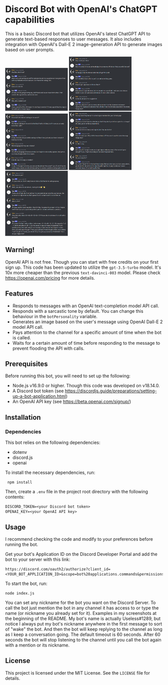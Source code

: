 # Discord Bot with OpenAI's ChatGPT capabilities

This is a basic Discord bot that utilizes OpenAI's latest ChatGPT API to generate text-based responses to user messages. It also includes integration with OpenAI's Dall-E 2 image-generation API to generate images based on user prompts.

<img src="assets/sample/160507.png" width="200"> <img src="assets/sample/160851.png" width="200"> <br/>
<img src="assets/sample/161136.png" width="200"> <img src="assets/sample/161450.png" width="200"> <img src="assets/sample/162259.png" width="200">

## Warning!

OpenAI API is not free. Though you can start with free credits on your first sign up. This code has been updated to utilize the `gpt-3.5-turbo` model. It's 10x more cheaper than the previous `text-davinci-003` model. Please check https://openai.com/pricing for more details.

## Features

- Responds to messages with an OpenAI text-completion model API call.
- Responds with a sarcastic tone by default. You can change this behaviour in the `botPersonality` variable.
- Generates an image based on the user's message using OpenAI Dall-E 2 model API call.
- Pays attention to the channel for a specific amount of time when the bot is called.
- Waits for a certain amount of time before responding to the message to prevent flooding the API with calls.

## Prerequisites

Before running this bot, you will need to set up the following:

- Node.js v16.9.0 or higher. Though this code was developed on v18.14.0.
- A Discord bot token (see https://discordjs.guide/preparations/setting-up-a-bot-application.html)
- An OpenAI API key (see https://beta.openai.com/signup/)

## Installation

### Dependencies

This bot relies on the following dependencies:

- dotenv
- discord.js
- openai

To install the necessary dependencies, run:

```
 npm install
```

Then, create a `.env` file in the project root directory with the following contents:

```
DISCORD_TOKEN=<your Discord bot token>
OPENAI_KEY=<your OpenAI API key>
```

## Usage

I recommend checking the code and modify to your preferences before running the bot.

Get your bot's Application ID on the Discord Developer Portal and add the bot to your server with this link:

```
https://discord.com/oauth2/authorize?client_id=<YOUR_BOT_APPLICATION_ID>&scope=bot%20applications.commands&permissions=379968
```

To start the bot, run:

```
node index.js
```

You can set any nickname for the bot you want on the Discord Server. To call the bot just mention the bot in any channel it has access to or type the name (or nickname you already set for it). Examples in my screenshots at the beginning of the README. My bot's name is actually Useless#1289, but notice I always put my bot's nickname anywhere in the first message to sort of "wake" the bot. And then the bot will keep replying to the channel as long as I keep a conversation going. The default timeout is 60 seconds. After 60 seconds the bot will stop listening to the channel until you call the bot again with a mention or its nickname.

## License

This project is licensed under the MIT License. See the `LICENSE` file for details.

